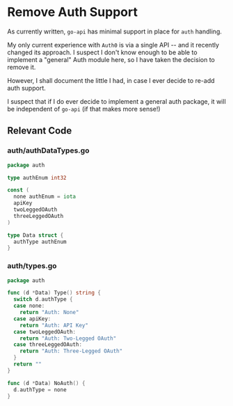 # Remove Auth Support

As currently written, `go-api` has minimal support in place for `auth` handling.

My only current experience with `Auth0` is via a single API -- and it recently
changed its approach. I suspect I don't know enough to be able to implement a
"general" Auth module here, so I have taken the decision to remove it.

However, I shall document the little I had, in case I ever decide to re-add auth
support.

I suspect that if I do ever decide to implement a general auth package, it will
be independent of `go-api` (if that makes more sense!)

## Relevant Code

### auth/authDataTypes.go

```go
package auth

type authEnum int32

const (
  none authEnum = iota
  apiKey
  twoLeggedOAuth
  threeLeggedOAuth
)

type Data struct {
  authType authEnum
}
```

### auth/types.go

```go
package auth

func (d *Data) Type() string {
  switch d.authType {
  case none:
    return "Auth: None"
  case apiKey:
    return "Auth: API Key"
  case twoLeggedOAuth:
    return "Auth: Two-Legged OAuth"
  case threeLeggedOAuth:
    return "Auth: Three-Legged OAuth"
  }
  return ""
}

func (d *Data) NoAuth() {
  d.authType = none
}
```
